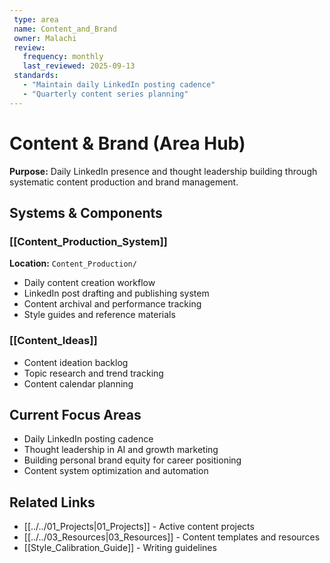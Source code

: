 ```yaml
---
 type: area
 name: Content_and_Brand
 owner: Malachi
 review:
   frequency: monthly
   last_reviewed: 2025-09-13
 standards:
   - "Maintain daily LinkedIn posting cadence"
   - "Quarterly content series planning"
---
```


# Content & Brand (Area Hub)

**Purpose:** Daily LinkedIn presence and thought leadership building through systematic content production and brand management.

## Systems & Components

### [[Content_Production_System]]
**Location:** `Content_Production/`
- Daily content creation workflow
- LinkedIn post drafting and publishing system
- Content archival and performance tracking
- Style guides and reference materials

### [[Content_Ideas]]
- Content ideation backlog
- Topic research and trend tracking
- Content calendar planning

## Current Focus Areas
- Daily LinkedIn posting cadence
- Thought leadership in AI and growth marketing
- Building personal brand equity for career positioning
- Content system optimization and automation

## Related Links
- [[../../01_Projects|01_Projects]] - Active content projects
- [[../../03_Resources|03_Resources]] - Content templates and resources
- [[Style_Calibration_Guide]] - Writing guidelines
